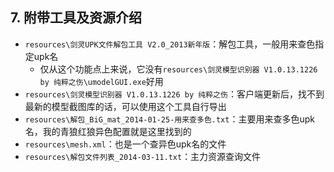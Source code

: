 

## 7. 附带工具及资源介绍
* `resources\剑灵UPK文件解包工具 V2.0_2013新年版`：解包工具，一般用来查色指定upk名
    * 仅从这个功能点上来说，它没有`resources\剑灵模型识别器 V1.0.13.1226 by 纯粹之伤\umodelGUI.exe`好用
* `resources\剑灵模型识别器 V1.0.13.1226 by 纯粹之伤`：客户端更新后，找不到最新的模型截图库的话，可以使用这个工具自行导出
* `resources\解包_BiG_mat_2014-01-25-用来查多色.txt`：主要用来查多色upk名，我的青狼红狼异色配置就是这里找到的
* `resources\mesh.xml`：也是一个查异色upk名的文件
* `resources\解包文件列表_2014-03-11.txt`：主力资源查询文件